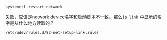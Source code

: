 ```
systemctl restart network
```
失败，应该是network device名字和启动脚本不一致。那么`ip link` 中显示的名字是从什么地方读取的？
```
/etc/udev/rules.d/82-net-setup-link.rules
```
